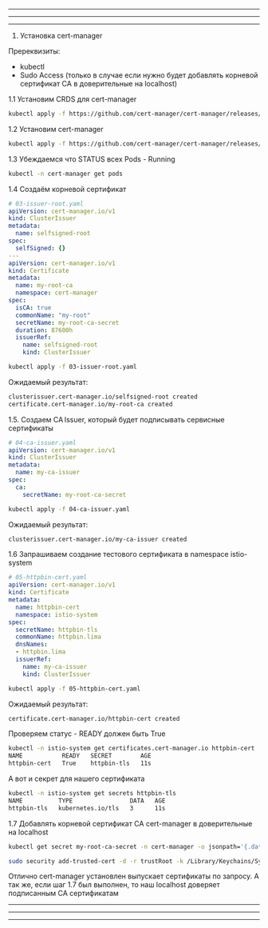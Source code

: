 
***
***
***

1. Установка cert-manager


Пререквизиты:
- kubectl
- Sudo Access (только в случае если нужно будет добавлять корневой сертификат CA в доверительные на localhost)

1.1 Установим CRDS для cert-manager

```bash
kubectl apply -f https://github.com/cert-manager/cert-manager/releases/download/v1.17.1/cert-manager.crds.yaml
```


1.2 Установим cert-manager

```bash
kubectl apply -f https://github.com/cert-manager/cert-manager/releases/download/v1.17.1/cert-manager.yaml
```

1.3 Убеждаемся что STATUS всех Pods - Running

```bash
kubectl -n cert-manager get pods
```

1.4 Создаём корневой сертификат

```yaml
# 03-issuer-root.yaml 
apiVersion: cert-manager.io/v1
kind: ClusterIssuer
metadata:
  name: selfsigned-root
spec:
  selfSigned: {}
---
apiVersion: cert-manager.io/v1
kind: Certificate
metadata:
  name: my-root-ca
  namespace: cert-manager
spec:
  isCA: true
  commonName: "my‑root"
  secretName: my-root-ca-secret
  duration: 87600h
  issuerRef:
    name: selfsigned-root
    kind: ClusterIssuer
```

```bash
kubectl apply -f 03-issuer-root.yaml 
```

Ожидаемый результат:

```bash
clusterissuer.cert-manager.io/selfsigned-root created
certificate.cert-manager.io/my-root-ca created
```


1.5. Создаем CA Issuer, который будет подписывать сервисные сертификаты

```yaml
# 04-ca-issuer.yaml 
apiVersion: cert-manager.io/v1
kind: ClusterIssuer
metadata:
  name: my-ca-issuer
spec:
  ca:
    secretName: my-root-ca-secret
```

```bash
kubectl apply -f 04-ca-issuer.yaml 
```

Ожидаемый результат:

```bash
clusterissuer.cert-manager.io/my-ca-issuer created
```

1.6 Запрашиваем создание тестового сертификата в namespace istio-system

```yaml
# 05-httpbin-cert.yaml
apiVersion: cert-manager.io/v1
kind: Certificate
metadata:
  name: httpbin-cert
  namespace: istio-system
spec:
  secretName: httpbin-tls
  commonName: httpbin.lima
  dnsNames:
  - httpbin.lima
  issuerRef:
    name: my-ca-issuer
    kind: ClusterIssuer
```

```bash
kubectl apply -f 05-httpbin-cert.yaml 
```

Ожидаемый результат:

```bash
certificate.cert-manager.io/httpbin-cert created
```

Проверяем статус - READY должен быть True

```bash
kubectl -n istio-system get certificates.cert-manager.io httpbin-cert
NAME           READY   SECRET        AGE
httpbin-cert   True    httpbin-tls   11s
```

А вот и секрет для нашего сертификата

```bash
kubectl -n istio-system get secrets httpbin-tls 
NAME          TYPE                DATA   AGE
httpbin-tls   kubernetes.io/tls   3      11s
```

 

1.7 Добавлять корневой сертификат CA cert-manager в доверительные на localhost

```bash
kubectl get secret my-root-ca-secret -n cert-manager -o jsonpath='{.data.ca\.crt}' | base64 -d > root.crt
```

```bash
sudo security add-trusted-cert -d -r trustRoot -k /Library/Keychains/System.keychain root.crt
```

Отлично cert-manager установлен выпускает сертификаты по запросу. А так же, если шаг 1.7 был выполнен, то наш localhost доверяет подписанным СА сертификатам


***
***
***
